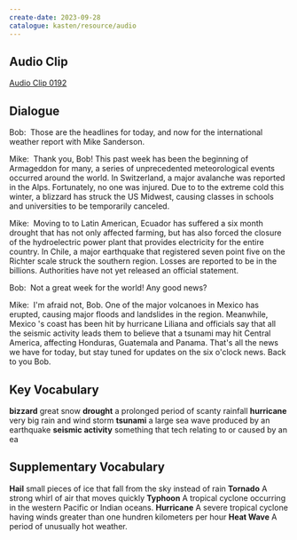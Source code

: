 ```yaml
---
create-date: 2023-09-28
catalogue: kasten/resource/audio
---
```


## Audio Clip
[Audio Clip 0192](https://archive.org/download/englishpod_all/englishpod_0192dg.mp3)

## Dialogue
Bob:  Those are the headlines for today, and now for the international weather report with Mike Sanderson. 

Mike:  Thank you, Bob! This past week has been the beginning of Armageddon for many, a series of unprecedented meteorological events occurred around the world. In Switzerland, a major avalanche was reported in the Alps. Fortunately, no one was injured. Due to to the extreme cold this winter, a blizzard has struck the US Midwest, causing classes in schools and universities to be temporarily canceled. 

Mike:  Moving to to Latin American,  Ecuador has suffered a six month drought that has not only affected farming, but has also forced the closure of the hydroelectric power plant that provides electricity for the entire country. In Chile, a major earthquake that registered seven point five on the Richter scale struck the southern region. Losses are reported to be in the billions. Authorities have not yet released an official  statement. 

Bob:  Not a great week for the world! Any good news? 

Mike:  I'm afraid not, Bob. One of the major volcanoes in Mexico has erupted, causing major floods and landslides in the region. Meanwhile, Mexico 's coast has been hit by hurricane Liliana and officials say that all the seismic activity leads them to believe that a tsunami may hit Central America, affecting Honduras, Guatemala and Panama. That's all the news we have for today, but stay tuned for updates on the six o'clock news. Back to you Bob. 

## Key Vocabulary
**bizzard**               great snow
**drought**               a prolonged period of scanty rainfall
**hurricane**             very big rain and wind storm
**tsunami**               a large sea wave produced by an earthquake
**seismic activity**      something that tech relating to or caused by an ea

## Supplementary Vocabulary
**Hail**           small pieces of ice that fall from the sky instead of rain
**Tornado**        A strong whirl of air that moves quickly
**Typhoon**        A tropical cyclone occurring in the western Pacific or Indian oceans.
**Hurricane**      A severe tropical cyclone having winds greater than one hundren kilometers per hour
**Heat Wave**      A period of unusually hot weather.

